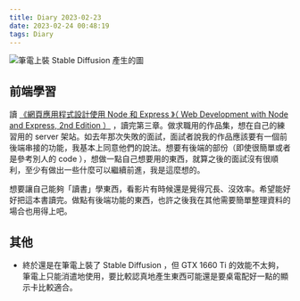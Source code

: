 ```yaml
---
title: Diary 2023-02-23
date: 2023-02-24 00:48:19
tags: Diary
---
```


![筆電上裝 Stable Diffusion 產生的圖](./images/diary-images/2023-02-23.png)

## 前端學習

讀 [《網頁應用程式設計使用 Node 和 Express 》（ Web Development with Node and Express, 2nd Edition ）](https://www.books.com.tw/products/0010861469) ，讀完第三章。做求職用的作品集，想在自己的練習用的 server 架站。如去年那次失敗的面試，面試者說我的作品應該要有一個前後端串接的功能，我基本上同意他們的說法。想要有後端的部份（即使很簡單或者是參考別人的 code ），想做一點自己想要用的東西，就算之後的面試沒有很順利，至少有做出一些什麼可以繼續前進，我是這麼想的。

想要讓自己能夠「讀書」學東西，看影片有時候還是覺得冗長、沒效率。希望能好好把這本書讀完。做點有後端功能的東西，也許之後我在其他需要簡單整理資料的場合也用得上吧。

## 其他

- 終於還是在筆電上裝了 Stable Diffusion ，但 GTX 1660 Ti 的效能不太夠，筆電上只能消遣地使用，要比較認真地產生東西可能還是要桌電配好一點的顯示卡比較適合。